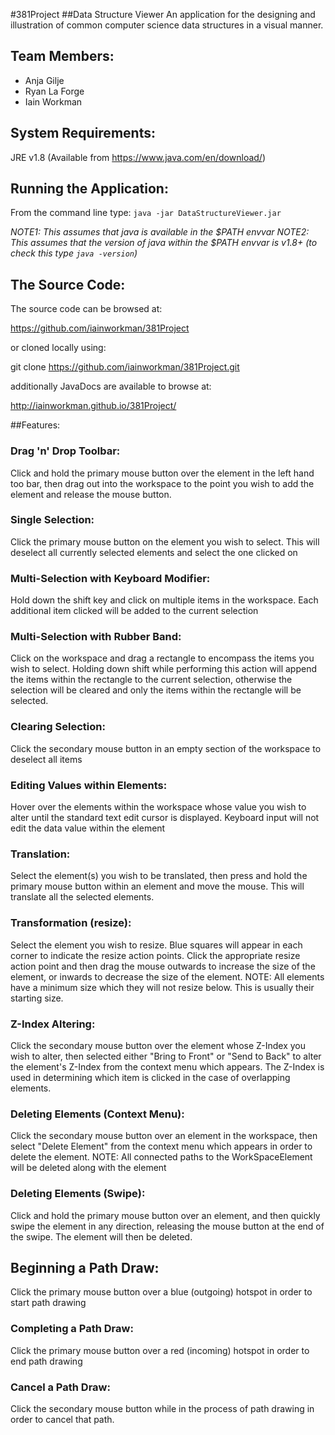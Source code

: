#381Project
##Data Structure Viewer
An application for the designing and illustration of common computer science data structures in a visual manner.

## Team Members:
- Anja Gilje
- Ryan La Forge
- Iain Workman

## System Requirements:
JRE v1.8 (Available from https://www.java.com/en/download/)

## Running the Application:
From the command line type:
`java -jar DataStructureViewer.jar `

*NOTE1: This assumes that java is available in the $PATH envvar*
*NOTE2: This assumes that the version of java within the $PATH envvar is v1.8+ (to check this type `java -version`)*

## The Source Code:
The source code can be browsed at:

https://github.com/iainworkman/381Project

or cloned locally using:

git clone https://github.com/iainworkman/381Project.git

additionally JavaDocs are available to browse at:

http://iainworkman.github.io/381Project/

##Features:

### Drag 'n' Drop Toolbar: 
Click and hold the primary mouse button over the element in the left hand too bar, then drag out into the workspace to the point you wish to add the element and release the mouse button.

### Single Selection: 
Click the primary mouse button on the element you wish to select. This will deselect all currently selected elements and select the one clicked on

### Multi-Selection with Keyboard Modifier: 
Hold down the shift key and click on multiple items in the workspace. Each additional item clicked will be added to the current selection

### Multi-Selection with Rubber Band: 
Click on the workspace and drag a rectangle to encompass the items you wish to select. Holding down shift while performing this action will append the items within the rectangle to the current selection, otherwise the selection will be cleared and only the items within the rectangle will be selected.

### Clearing Selection: 
Click the secondary mouse button in an empty section of the workspace to deselect all items

### Editing Values within Elements:
Hover over the elements within the workspace whose value you wish to alter until the standard text edit cursor is displayed. Keyboard input will not edit the data value within the element

### Translation:
Select the element(s) you wish to be translated, then press and hold the primary mouse button within an element and move the mouse. This will translate all the selected elements.

### Transformation (resize):
Select the element you wish to resize. Blue squares will appear in each corner to indicate the resize action points. Click the appropriate resize action point and then drag the mouse outwards to increase the size of the element, or inwards to decrease the size of the element. NOTE: All elements have a minimum size which they will not resize below. This is usually their starting size.

### Z-Index Altering:
Click the secondary mouse button over the element whose Z-Index you wish to alter, then selected either "Bring to Front" or "Send to Back" to alter the element's Z-Index from the context menu which appears. The Z-Index is used in determining which item is clicked in the case of overlapping elements.

### Deleting Elements (Context Menu):
Click the secondary mouse button over an element in the workspace, then select "Delete Element" from the context menu which appears in order to delete the element. NOTE: All connected paths to the WorkSpaceElement will be deleted along with the element

### Deleting Elements (Swipe):
Click and hold the primary mouse button over an element, and then quickly swipe the element in any direction, releasing the mouse button at the end of the swipe. The element will then be deleted.

## Beginning a Path Draw: 
Click the primary mouse button over a blue (outgoing) hotspot in order to start path drawing

### Completing a Path Draw:
Click the primary mouse button over a red (incoming) hotspot in order to end path drawing

### Cancel a Path Draw:
Click the secondary mouse button while in the process of path drawing in order to cancel that path.

